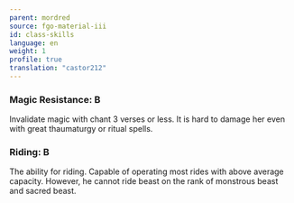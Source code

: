```yaml
---
parent: mordred
source: fgo-material-iii
id: class-skills
language: en
weight: 1
profile: true
translation: "castor212"
---
```


### Magic Resistance: B

Invalidate magic with chant 3 verses or less.
It is hard to damage her even with great thaumaturgy or ritual spells.

### Riding: B

The ability for riding. Capable of operating most rides with above average capacity. However, he cannot ride beast on the rank of monstrous beast and sacred beast.
